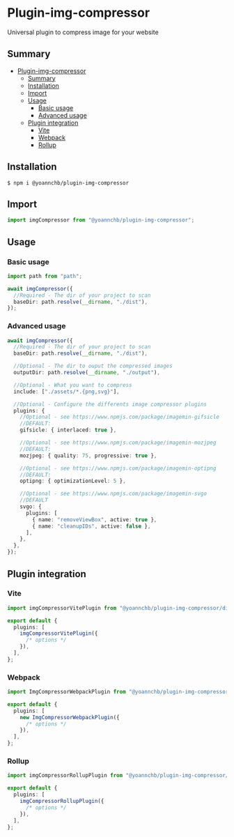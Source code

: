 # Plugin-img-compressor

Universal plugin to compress image for your website

## Summary

- [Plugin-img-compressor](#plugin-img-compressor)
  - [Summary](#summary)
  - [Installation](#installation)
  - [Import](#import)
  - [Usage](#usage)
    - [Basic usage](#basic-usage)
    - [Advanced usage](#advanced-usage)
  - [Plugin integration](#plugin-integration)
    - [Vite](#vite)
    - [Webpack](#webpack)
    - [Rollup](#rollup)

## Installation

```
$ npm i @yoannchb/plugin-img-compressor
```

## Import

```ts
import imgCompressor from "@yoannchb/plugin-img-compressor";
```

## Usage

### Basic usage

```ts
import path from "path";

await imgCompressor({
  //Required - The dir of your project to scan
  baseDir: path.resolve(__dirname, "./dist"),
});
```

### Advanced usage

```ts
await imgCompressor({
  //Required - The dir of your project to scan
  baseDir: path.resolve(__dirname, "./dist"),

  //Optional - The dir to ouput the compressed images
  outputDir: path.resolve(__dirname, "./output"),

  //Optional - What you want to compress
  include: ["./assets/*.{png,svg}"],

  //Optional - Configure the differents image compressor plugins
  plugins: {
    //Optional - see https://www.npmjs.com/package/imagemin-gifsicle
    //DEFAULT:
    gifsicle: { interlaced: true },

    //Optional - see https://www.npmjs.com/package/imagemin-mozjpeg
    //DEFAULT:
    mozjpeg: { quality: 75, progressive: true },

    //Optional - see https://www.npmjs.com/package/imagemin-optipng
    //DEFAULT:
    optipng: { optimizationLevel: 5 },

    //Optional - see https://www.npmjs.com/package/imagemin-svgo
    //DEFAULT
    svgo: {
      plugins: [
        { name: "removeViewBox", active: true },
        { name: "cleanupIDs", active: false },
      ],
    },
  },
});
```

## Plugin integration

### Vite

```ts
import imgCompressorVitePlugin from "@yoannchb/plugin-img-compressor/dist/vite";

export default {
  plugins: [
    imgCompressorVitePlugin({
      /* options */
    }),
  ],
};
```

### Webpack

```ts
import ImgCompressorWebpackPlugin from "@yoannchb/plugin-img-compressor/dist/webpack";

export default {
  plugins: [
    new ImgCompressorWebpackPlugin({
      /* options */
    }),
  ],
};
```

### Rollup

```ts
import imgCompressorRollupPlugin from "@yoannchb/plugin-img-compressor/dist/rollup";

export default {
  plugins: [
    imgCompressorRollupPlugin({
      /* options */
    }),
  ],
};
```
